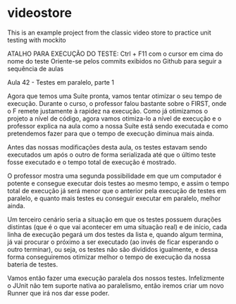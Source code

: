 # videostore
This is an example project from the classic video store to practice unit testing with mockito

ATALHO PARA EXECUÇÃO DO TESTE: Ctrl + F11 com o cursor em cima do nome do teste
Oriente-se pelos commits exibidos no Github para seguir a sequência de aulas

Aula 42 - Testes em paralelo, parte 1

Agora que temos uma Suíte pronta, vamos tentar otimizar o seu tempo de execução.
Durante o curso, o professor falou bastante sobre o FIRST, onde o F remete justamente à rapidez na execução.
Como já otimizamos o projeto a nível de código, agora vamos otimiza-lo a nível de execução e o professor explica na aula como a nossa Suíte está sendo executada e como pretendemos fazer para que o tempo de execução diminua mais ainda.

Antes das nossas modificações desta aula, os testes estavam sendo executados um após o outro de forma serializada até que o último teste fosse executado e o tempo total de execução é mostrado.

O professor mostra uma segunda possibilidade em que um computador é potente e consegue executar dois testes ao mesmo tempo, e assim o tempo total de execução já será menor que o anterior pela execução de testes em paralelo, e quanto mais testes eu conseguir executar em paralelo, melhor ainda.

Um terceiro cenário seria a situação em que os testes possuem durações distintas (que é o que vai acontecer em uma situação real) e de início, cada linha de execução pegará um dos testes da lista e, quando algum termina, já vai procurar o próximo a ser executado (ao invés de ficar esperando o outro terminar), ou seja, os testes não são divididos igualmente, e dessa forma conseguiremos otimizar melhor o tempo de execução da nossa bateria de testes.

Vamos então fazer uma execução paralela dos nossos testes. Infelizmente o JUnit não tem suporte nativa ao paralelismo, então iremos criar um novo Runner que irá nos dar esse poder.